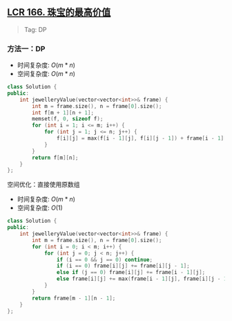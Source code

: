 ## [LCR 166. 珠宝的最高价值](https://leetcode.cn/problems/li-wu-de-zui-da-jie-zhi-lcof/description/)

> Tag: DP

### 方法一：DP
* 时间复杂度: ${O(m*n)}$
* 空间复杂度: ${O(m*n)}$
```cpp
class Solution {
public:
    int jewelleryValue(vector<vector<int>>& frame) {
        int m = frame.size(), n = frame[0].size();
        int f[m + 1][n + 1];
        memset(f, 0, sizeof f);
        for (int i = 1; i <= m; i++) {
            for (int j = 1; j <= n; j++) {
                f[i][j] = max(f[i - 1][j], f[i][j - 1]) + frame[i - 1][j - 1];
            }
        }
        return f[m][n];
    }
};
```

空间优化：直接使用原数组

* 时间复杂度: ${O(m*n)}$
* 空间复杂度: ${O(1)}$

```cpp
class Solution {
public:
    int jewelleryValue(vector<vector<int>>& frame) {
        int m = frame.size(), n = frame[0].size();
        for (int i = 0; i < m; i++) {
            for (int j = 0; j < n; j++) {
                if (i == 0 && j == 0) continue;
                if (i == 0) frame[i][j] += frame[i][j - 1];
                else if (j == 0) frame[i][j] += frame[i - 1][j];
                else frame[i][j] += max(frame[i - 1][j], frame[i][j - 1]);
            }
        }
        return frame[m - 1][n - 1];
    }
};
```
